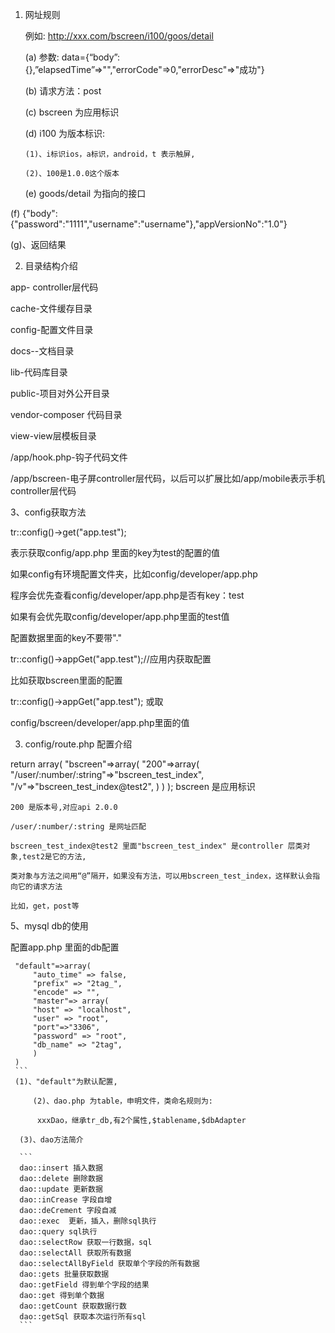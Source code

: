 1.	网址规则

	例如: http://xxx.com/bscreen/i100/goos/detail
	
	(a) 参数: data={“body”:{},”elapsedTime”=>"","errorCode"=>0,"errorDesc"=>"成功"}
	
	(b) 请求方法：post
	
	(c) bscreen 为应用标识
	
	(d) i100 为版本标识:
	
		(1)、i标识ios，a标识，android，t 表示触屏,
		
		(2)、100是1.0.0这个版本
		
	(e) goods/detail 为指向的接口
	
(f) {"body":{"password":"1111","username":"username"},"appVersionNo":"1.0"}

(g)、返回结果

2.	目录结构介绍

   app-
   controller层代码
   
   cache-文件缓存目录
   
   config-配置文件目录
   
   docs--文档目录
   
   lib-代码库目录
   
   public-项目对外公开目录
   
   vendor-composer 代码目录
   
   view-view层模板目录
   
   /app/hook.php-钩子代码文件
   
   /app/bscreen-电子屏controller层代码，以后可以扩展比如/app/mobile表示手机controller层代码
   
3、config获取方法

   tr::config()->get("app.test");
   
   表示获取config/app.php 里面的key为test的配置的值
   
   如果config有环境配置文件夹，比如config/developer/app.php
   
   程序会优先查看config/developer/app.php是否有key：test
   
   如果有会优先取config/developer/app.php里面的test值
   
   配置数据里面的key不要带"."
   
   tr::config()->appGet("app.test");//应用内获取配置
   
比如获取bscreen里面的配置

tr::config()->appGet("app.test"); 或取

config/bscreen/developer/app.php里面的值

3.	config/route.php 配置介绍

   return array(
    "bscreen"=>array(
        "200"=>array(
            "/user/:number/:string"=>"bscreen_test_index",
            "/v"=>"bscreen_test_index@test2",
        )
    )
);
    bscreen 是应用标识
    
    200 是版本号,对应api 2.0.0
    
    /user/:number/:string 是网址匹配
    
    bscreen_test_index@test2 里面"bscreen_test_index" 是controller 层类对象,test2是它的方法,
    
    类对象与方法之间用“@”隔开，如果没有方法，可以用bscreen_test_index，这样默认会指向它的请求方法
    
    比如，get，post等
    
5、mysql db的使用

   配置app.php 里面的db配置
   ```
	"default"=>array(
	    "auto_time" => false,
	    "prefix" => "2tag_",
	    "encode" => "",
	    "master"=> array(
		"host" => "localhost",
		"user" => "root",
		"port"=>"3306",
		"password" => "root",
		"db_name" => "2tag",
	    )
	)
	```
	(1)、"default"为默认配置,
	
        (2)、dao.php 为table，申明文件，类命名规则为:
        
	     xxxDao，继承tr_db,有2个属性,$tablename,$dbAdapter
	     
	 (3)、dao方法简介
	 
	 ```
	 dao::insert 插入数据
	 dao::delete 删除数据
	 dao::update 更新数据
	 dao::inCrease 字段自增
	 dao::deCrement 字段自减
	 dao::exec  更新，插入，删除sql执行
	 dao::query sql执行
	 dao::selectRow 获取一行数据，sql
	 dao::selectAll 获取所有数据
	 dao::selectAllByField 获取单个字段的所有数据
	 dao::gets 批量获取数据
	 dao::getField 得到单个字段的结果
	 dao::get 得到单个数据
	 dao::getCount 获取数据行数
	 dao::getSql 获取本次运行所有sql
	 ```

